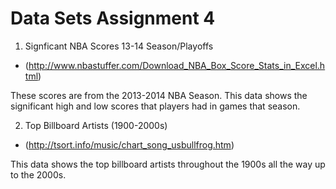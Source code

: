 # Data Sets Assignment 4


1. Signficant NBA Scores 13-14 Season/Playoffs
- (http://www.nbastuffer.com/Download_NBA_Box_Score_Stats_in_Excel.html)

These scores are from the 2013-2014 NBA Season.  This data shows the significant high and low scores that players had in games that season.

2. Top Billboard Artists (1900-2000s)
- (http://tsort.info/music/chart_song_usbullfrog.htm)

This data shows the top billboard artists throughout the 1900s all the way up to the 2000s.
